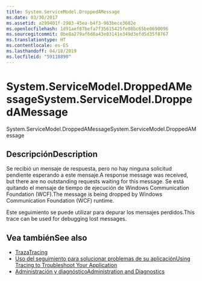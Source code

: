 ```yaml
---
title: System.ServiceModel.DroppedAMessage
ms.date: 03/30/2017
ms.assetid: a299401f-2983-45ea-b4f3-963bece3602e
ms.openlocfilehash: 1d91aef87befa7f35615425fe08bc65be0690096
ms.sourcegitcommit: 0be8a279af6d8a43e03141e349d3efd5d35f8767
ms.translationtype: HT
ms.contentlocale: es-ES
ms.lasthandoff: 04/18/2019
ms.locfileid: "59118890"
---
```

# <a name="systemservicemodeldroppedamessage"></a><span data-ttu-id="a985f-102">System.ServiceModel.DroppedAMessage</span><span class="sxs-lookup"><span data-stu-id="a985f-102">System.ServiceModel.DroppedAMessage</span></span>
<span data-ttu-id="a985f-103">System.ServiceModel.DroppedAMessage</span><span class="sxs-lookup"><span data-stu-id="a985f-103">System.ServiceModel.DroppedAMessage</span></span>  
  
## <a name="description"></a><span data-ttu-id="a985f-104">Descripción</span><span class="sxs-lookup"><span data-stu-id="a985f-104">Description</span></span>  
 <span data-ttu-id="a985f-105">Se recibió un mensaje de respuesta, pero no hay ninguna solicitud pendiente esperando a este mensaje.</span><span class="sxs-lookup"><span data-stu-id="a985f-105">A response message was received, but there are no outstanding requests waiting for this message.</span></span> <span data-ttu-id="a985f-106">Se está quitando el mensaje de tiempo de ejecución de Windows Communication Foundation (WCF).</span><span class="sxs-lookup"><span data-stu-id="a985f-106">The message is being dropped by Windows Communication Foundation (WCF) runtime.</span></span>  
  
 <span data-ttu-id="a985f-107">Este seguimiento se puede utilizar para depurar los mensajes perdidos.</span><span class="sxs-lookup"><span data-stu-id="a985f-107">This trace can be used for debugging lost messages.</span></span>  
  
## <a name="see-also"></a><span data-ttu-id="a985f-108">Vea también</span><span class="sxs-lookup"><span data-stu-id="a985f-108">See also</span></span>

- [<span data-ttu-id="a985f-109">Traza</span><span class="sxs-lookup"><span data-stu-id="a985f-109">Tracing</span></span>](../../../../../docs/framework/wcf/diagnostics/tracing/index.md)
- [<span data-ttu-id="a985f-110">Uso del seguimiento para solucionar problemas de su aplicación</span><span class="sxs-lookup"><span data-stu-id="a985f-110">Using Tracing to Troubleshoot Your Application</span></span>](../../../../../docs/framework/wcf/diagnostics/tracing/using-tracing-to-troubleshoot-your-application.md)
- [<span data-ttu-id="a985f-111">Administración y diagnóstico</span><span class="sxs-lookup"><span data-stu-id="a985f-111">Administration and Diagnostics</span></span>](../../../../../docs/framework/wcf/diagnostics/index.md)
